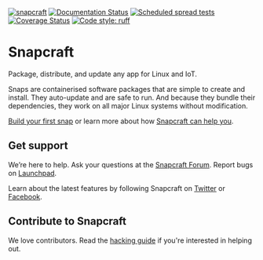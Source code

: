 [![snapcraft](https://snapcraft.io/snapcraft/badge.svg)](https://snapcraft.io/snapcraft)
[![Documentation Status](https://readthedocs.com/projects/canonical-snapcraft/badge/?version=latest)](https://canonical-snapcraft.readthedocs-hosted.com/en/latest/?badge=latest)
[![Scheduled spread tests](https://github.com/canonical/snapcraft/actions/workflows/spread-scheduled.yaml/badge.svg?branch=main)](https://github.com/canonical/snapcraft/actions/workflows/spread-scheduled.yaml)
[![Coverage Status][codecov-image]][codecov-url]
[![Code style: ruff](https://img.shields.io/endpoint?url=https://raw.githubusercontent.com/astral-sh/ruff/main/assets/badge/v2.json)](https://github.com/astral-sh/ruff)

# Snapcraft

Package, distribute, and update any app for Linux and IoT.

Snaps are containerised software packages that are simple to create and
install. They auto-update and are safe to run. And because they bundle their
dependencies, they work on all major Linux systems without modification.

[Build your first snap](https://docs.snapcraft.io/build-snaps/languages) or learn more about how [Snapcraft can help you](https://snapcraft.io).

## Get support

We’re here to help. Ask your questions at the [Snapcraft Forum](https://forum.snapcraft.io). Report bugs on [Launchpad](https://bugs.launchpad.net/snapcraft/+filebug).

Learn about the latest features by following Snapcraft on
[Twitter](https://twitter.com/snapcraftio) or
[Facebook](https://www.facebook.com/snapcraftio).

## Contribute to Snapcraft

We love contributors. Read the [hacking guide](HACKING.md) if you're interested in helping out.

[codecov-image]: https://codecov.io/github/canonical/snapcraft/coverage.svg?branch=master
[codecov-url]: https://codecov.io/github/canonical/snapcraft?branch=master
